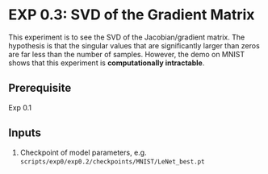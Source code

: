 # EXP 0.3: SVD of the Gradient Matrix

This experiment is to see the SVD of the Jacobian/gradient matrix. The hypothesis is that the singular values that are significantly larger than zeros are far less than the number of samples. However, the demo on MNIST shows that this experiment is **computationally intractable**.

## Prerequisite

Exp 0.1

## Inputs

1. Checkpoint of model parameters, e.g. `scripts/exp0/exp0.2/checkpoints/MNIST/LeNet_best.pt`


